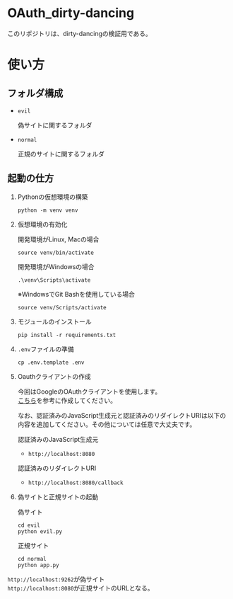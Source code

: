 # OAuth_dirty-dancing
このリポジトリは、dirty-dancingの検証用である。

# 使い方
## フォルダ構成
- `evil`

    偽サイトに関するフォルダ
- `normal`

    正規のサイトに関するフォルダ

## 起動の仕方
1. Pythonの仮想環境の構築
    ```
    python -m venv venv
    ```

2. 仮想環境の有効化

    開発環境がLinux, Macの場合
    ```
    source venv/bin/activate
    ```

    開発環境がWindowsの場合
    ```
    .\venv\Scripts\activate
    ```

    ※WindowsでGit Bashを使用している場合
    ```
    source venv/Scripts/activate
    ```

3. モジュールのインストール
    ```
    pip install -r requirements.txt
    ```

4. `.env`ファイルの準備
    ```
    cp .env.template .env
    ```

5. Oauthクライアントの作成

    今回はGoogleのOAuthクライアントを使用します。<br>
    [こちら](https://support.google.com/workspacemigrate/answer/9222992?hl=ja)を参考に作成してください。

    なお、認証済みのJavaScript生成元と認証済みのリダイレクトURIは以下の内容を追加してください。その他については任意で大丈夫です。

    認証済みのJavaScript生成元
    - `http://localhost:8080`

    認証済みのリダイレクトURI
    - `http://localhost:8080/callback`

6. 偽サイトと正規サイトの起動

    偽サイト
    ```
    cd evil
    python evil.py
    ```

    正規サイト
    ```
    cd normal
    python app.py
    ```

`http://localhost:9262`が偽サイト<br>
`http://localhost:8080`が正規サイトのURLとなる。